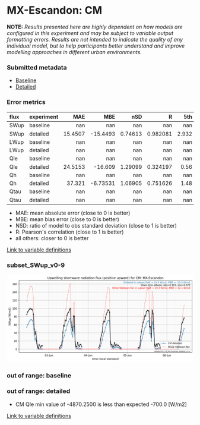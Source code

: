 # MX-Escandon: CM

**NOTE:** *Results presented here are highly dependent on how models are configured in this experiment and may be subject to variable output formatting errors. Results are not intended to indicate the quality of any individual model, but to help participants better understand and improve modelling approaches in different urban environments.*

### Submitted metadata

- [Baseline](CM_MX-Escandon_baseline_attrs.md)
- [Detailed](CM_MX-Escandon_detailed_attrs.md)

### Error metrics

| flux   | experiment   |      MAE |       MBE |       nSD |          R |     5th |   95th |     RMSE |      cRMSE |      AMBE |       1-nSD |         1-R |   nSkewness |   nKurtosis |    Overlap |
|:-------|:-------------|---------:|----------:|----------:|-----------:|--------:|-------:|---------:|-----------:|----------:|------------:|------------:|------------:|------------:|-----------:|
| SWup   | baseline     | nan      | nan       | nan       | nan        | nan     | nan    | nan      | nan        | nan       | nan         | nan         |  nan        | nan         | nan        |
| SWup   | detailed     |  15.4507 | -15.4493  |   0.74613 |   0.982081 |   2.932 |  25.2  |  17.9573 |   0.301976 |  15.4493  |   0.25387   |   0.0179188 |    0.737168 |   0.0247131 |   0.17927  |
| LWup   | baseline     | nan      | nan       | nan       | nan        | nan     | nan    | nan      | nan        | nan       | nan         | nan         |  nan        | nan         | nan        |
| LWup   | detailed     | nan      | nan       | nan       | nan        | nan     | nan    | nan      | nan        | nan       | nan         | nan         |  nan        | nan         | nan        |
| Qle    | baseline     | nan      | nan       | nan       | nan        | nan     | nan    | nan      | nan        | nan       | nan         | nan         |  nan        | nan         | nan        |
| Qle    | detailed     |  24.5153 | -16.609   |   1.29099 |   0.324197 |   0.56  |  21.87 |  51.9899 |   1.35262  |  16.609   |   0.290991  |   0.675803  |   18.8675   | 313.172     |   0.29532  |
| Qh     | baseline     | nan      | nan       | nan       | nan        | nan     | nan    | nan      | nan        | nan       | nan         | nan         |  nan        | nan         | nan        |
| Qh     | detailed     |  37.321  |  -6.73531 |   1.06905 |   0.751626 |   1.48  |  10.23 |  57.3006 |   0.731996 |   6.73531 |   0.0690535 |   0.248374  |    0.171054 |   0.650909  |   0.274808 |
| Qtau   | baseline     | nan      | nan       | nan       | nan        | nan     | nan    | nan      | nan        | nan       | nan         | nan         |  nan        | nan         | nan        |
| Qtau   | detailed     | nan      | nan       | nan       | nan        | nan     | nan    | nan      | nan        | nan       | nan         | nan         |  nan        | nan         | nan        |

 - MAE: mean absolute error (close to 0 is better)
 - MBE: mean bias error (close to 0 is better)
 - NSD: ratio of model to obs standard deviation (close to 1 is better)
 - R: Pearson's correlation (close to 1 is better)
 - all others: closer to 0 is better

[Link to variable definitions](../modelattrs/variable_definitions.md)

### <a name="subset_swup_v0-9"></a>subset_SWup_v0-9
[![CM_MX-Escandon_subset_SWup_v0-9.png](CM_MX-Escandon_subset_SWup_v0-9.png)](CM_MX-Escandon_subset_SWup_v0-9.png)

### out of range: baseline


### out of range: detailed

 - CM Qle min value of -4870.2500 is less than expected -700.0 [W/m2]


[Link to variable definitions](../modelattrs/variable_definitions.md)

